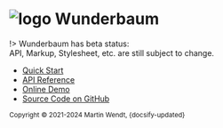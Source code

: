 # ![logo](/assets/tree_logo_32.png ":ignore") Wunderbaum

!> Wunderbaum has beta status:<br>
API, Markup, Stylesheet, etc. are still subject to change.

- [Quick Start](/tutorial/quick_start.md)
- [API Reference](https://mar10.github.io/wunderbaum/api/index.html)
- [Online Demo](https://mar10.github.io/wunderbaum/demo/#demo-welcome)
- [Source Code on GitHub](https://github.com/mar10/wunderbaum)

<small>Copyright &copy; 2021-2024 Martin Wendt, {docsify-updated}</small>
